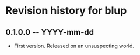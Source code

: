 # Revision history for blup

## 0.1.0.0 -- YYYY-mm-dd

* First version. Released on an unsuspecting world.
